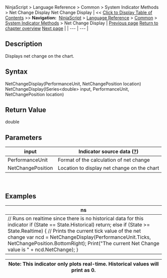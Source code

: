 ﻿
NinjaScript \> Language Reference \> Common \> System Indicator Methods \> Net Change Display
Net Change Display
| \<\< [Click to Display Table of Contents](net_change_display.md) \>\> **Navigation:**     [NinjaScript](ninjascript-1.md) \> [Language Reference](language_reference_wip-1.md) \> [Common](common-1.md) \> [System Indicator Methods](indicators-1.md) \> Net Change Display | [Previous page](moving_average_ribbon-1.md) [Return to chapter overview](indicators-1.md) [Next page](n_bars_down-1.md) |
| --- | --- |
## Description
Displays net change on the chart.
 
## Syntax
NetChangeDisplay(PerformanceUnit, NetChangePosition location)
NetChangeDisplay(ISeries\<double\> input, PerformanceUnit, NetChangePosition location)
 
## Return Value
double
 
## Parameters
| input | Indicator source data ([?](valid_input_data_for_indicator-1.md)) |
| --- | --- |
| PerformanceUnit | Format of the calculation of net change |
| NetChangePosition | Location to display net change on the chart |

 
## 
## Examples
| ns |
| --- |
| // Runs on realtime since there is no historical data for this indicator if (State \=\= State.Historical)  return;  else if (State \>\= State.Realtime) { // Prints the current tick value of the net change var ncd \= NetChangeDisplay(PerformanceUnit.Ticks, NetChangePosition.BottomRight); Print("The current Net Change value is " \+ ncd.NetChange); } |

| Note: This indicator only plots real\-time. Historical values will print as 0\. |
| --- |

## 
